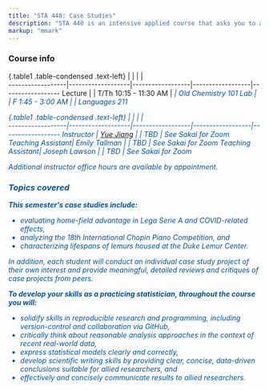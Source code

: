 ```yaml
---
title: "STA 440: Case Studies"
description: "STA 440 is an intensive applied course that asks you to analyze timely real-world data across diverse domains in a principled, data-driven way. There may be more than one reasonable approach for any given situation, and you may be introduced to new material and techniques you haven't yet seen. Along the way, you'll work with a team of peers, develop critical thinking and communication skills, develop best-practices in version-control and reproducibility, and strive to become a creative and well-rounded practicing statistician."
markup: "mmark"
---
```


### Course info 

{.table1 .table-condensed .text-left}
<span></span>     | <span></span>     | <span></span>    | <span></span>    |  <span></span>      
------------------|-------------------|------------------|------------------|------------------ 
Lecture        | <font color="#00539B"><i class="fas fa-calendar"></i></font> | T/Th 10:15 - 11:30 AM | <font color="#00539B"><i class="fas fa-university"> | Old Chemistry 101
Lab        | <font color="#00539B"><i class="fas fa-calendar"></i></font> | F 1:45 - 3:00 AM | <font color="#00539B"><i class="fas fa-university"> | Languages 211

{.table1 .table-condensed .text-left}
<span></span>     | <span></span>     | <span></span>    | <span></span>    |  <span></span>      
------------------|-------------------|------------------|------------------|------------------ 
Instructor        | [Yue Jiang](http://www.yue-jiang.com) | <a href="mailto:yue.jiang@duke.edu" title="email"><i class="fa fa-envelope"></i></a>  | TBD | See Sakai for Zoom
Teaching Assistant| Emily Tallman | <a href="mailto:emily.tallman@duke.edu" title="email"><i class="fa fa-envelope"></i></a> | TBD | See Sakai for Zoom
Teaching Assistant| Joseph Lawson | <a href="mailto:joseph.lawson@duke.edu" title="email"><i class="fa fa-envelope"></i></a> | TBD | See Sakai for Zoom

Additional instructor office hours are available by appointment.

### Topics covered

**This semester's case studies include:**

- evaluating home-field advantage in Lega Serie A and COVID-related effects,
- analyzing the 18th International Chopin Piano Competition, and
- characterizing lifespans of lemurs housed at the Duke Lemur Center.

In addition, each student will conduct an individual case study project of their own interest and provide meaningful, detailed reviews and critiques of case projects from peers.

**To develop your skills as a practicing statistician, throughout the course you will:**

- solidify skills in reproducible research and programming, including version-control and collaboration via GitHub,
- critically think about reasonable analysis approaches in the context of recent real-world data,
- express statistical models clearly and correctly, 
- develop scientific writing skills by providing clear, concise, data-driven 
conclusions suitable for allied researchers, and
- effectively and concisely communicate results to allied researchers.